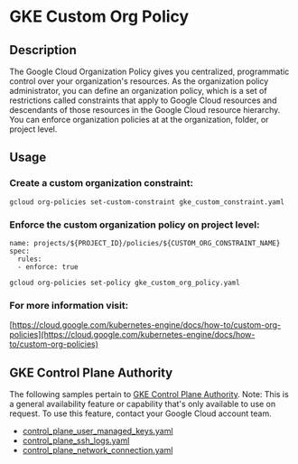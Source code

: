 GKE Custom Org Policy
==================================================

## Description

The Google Cloud Organization Policy gives you centralized, programmatic control over your organization's resources. As the organization policy administrator, you can define an organization policy, which is a set of restrictions called constraints that apply to Google Cloud resources and descendants of those resources in the Google Cloud resource hierarchy. You can enforce organization policies at at the organization, folder, or project level.

## Usage

### Create a custom organization constraint:
```shell
gcloud org-policies set-custom-constraint gke_custom_constraint.yaml
```

### Enforce the custom organization policy on project level:
```
name: projects/${PROJECT_ID}/policies/${CUSTOM_ORG_CONSTRAINT_NAME}
spec:
  rules:
  - enforce: true
```

```shell
gcloud org-policies set-policy gke_custom_org_policy.yaml
```

### For more information visit:
[https://cloud.google.com/kubernetes-engine/docs/how-to/custom-org-policies](https://cloud.google.com/kubernetes-engine/docs/how-to/custom-org-policies)

## GKE Control Plane Authority

The following samples pertain to [GKE Control Plane Authority](https://cloud.google.com/kubernetes-engine/docs/concepts/about-control-plane-authority). Note: This is a general availability feature or capability that's only available to use on request. To use this feature, contact your Google Cloud account team.

* [control_plane_user_managed_keys.yaml](gke-custom-org-policy/samples/control-plane-authority/control_plane_user_managed_keys.yaml)
* [control_plane_ssh_logs.yaml](gke-custom-org-policy/samples/control-plane-authority/control_plane_ssh_logs.yaml)
* [control_plane_network_connection.yaml](gke-custom-org-policy/control-plane-authority/samples/control_plane_network_connection.yaml)

